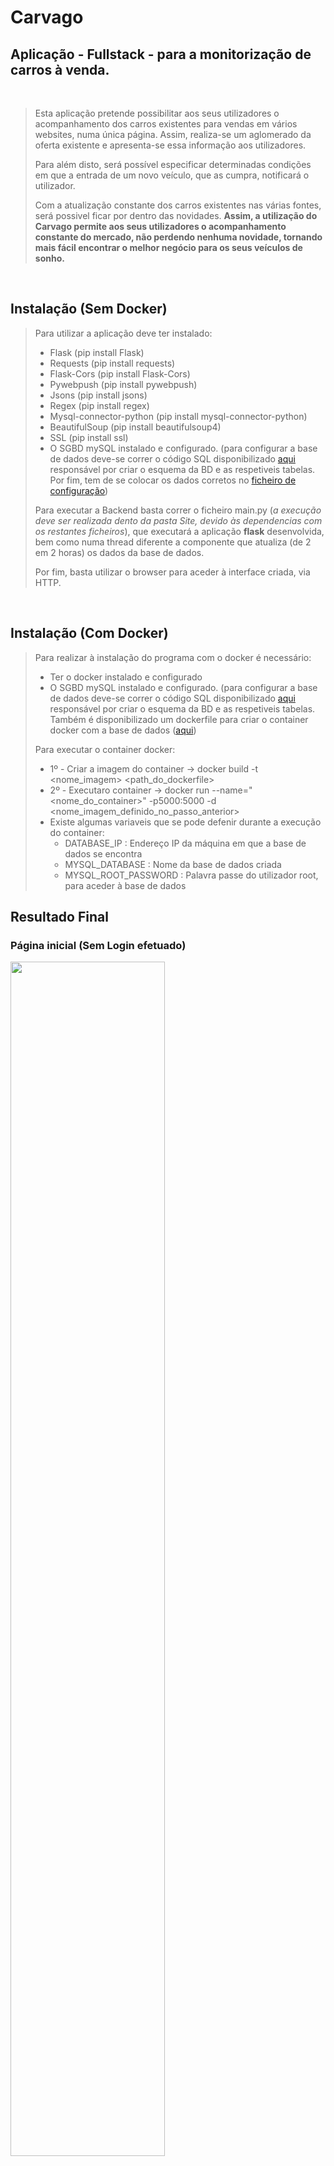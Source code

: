 # Carvago

## Aplicação **- Fullstack -** para a monitorização de carros à venda. 
</br>

> Esta aplicação pretende possibilitar aos seus utilizadores o acompanhamento dos carros existentes para vendas em vários websites, numa única página. Assim, realiza-se um aglomerado da oferta existente e apresenta-se essa informação aos utilizadores.
>
> Para além disto, será possível especificar determinadas condições em que a entrada de um novo veículo, que as cumpra, notificará o utilizador.
>
> Com a atualização constante dos carros existentes nas várias fontes, será possivel ficar por dentro das novidades. **Assim, a utilização do Carvago permite aos seus utilizadores o acompanhamento constante do mercado, não perdendo nenhuma novidade, tornando mais fácil encontrar o melhor negócio para os seus veículos de sonho.**
</br>

## Instalação (Sem Docker)

> Para utilizar a aplicação deve ter instalado:
> - Flask (pip install Flask)
> - Requests (pip install requests)
> - Flask-Cors (pip install Flask-Cors)
> - Pywebpush (pip install pywebpush)
> - Jsons (pip install jsons)
> - Regex (pip install regex)
> - Mysql-connector-python (pip install mysql-connector-python)
> - BeautifulSoup (pip install beautifulsoup4)
> - SSL (pip install ssl)
> - O SGBD mySQL instalado e configurado. (para configurar a base de dados deve-se correr o código SQL disponibilizado [aqui](https://github.com/pVeloso19/Carvago/blob/main/Site/BaseDados/Creat.sql) responsável por criar o esquema da BD e as respetiveis tabelas. Por fim, tem de se colocar os dados corretos no [ficheiro de configuração](https://github.com/pVeloso19/Carvago/blob/main/Site/BaseDados/DBConexao.py))
>
> Para executar a Backend basta correr o ficheiro main.py (*a execução deve ser realizada dento da pasta Site, devido às dependencias com os restantes ficheiros*), que executará a aplicação **flask** desenvolvida, bem como numa thread diferente a componente que atualiza (de 2 em 2 horas) os dados da base de dados.
>
> Por fim, basta utilizar o browser para aceder à interface criada, via HTTP.
</br>

## Instalação (Com Docker)

> Para realizar à instalação do programa com o docker é necessário:
>
> - Ter o docker instalado e configurado
> - O SGBD mySQL instalado e configurado. (para configurar a base de dados deve-se correr o código SQL disponibilizado [aqui](https://github.com/pVeloso19/Carvago/blob/main/Site/BaseDados/Creat.sql) responsável por criar o esquema da BD e as respetiveis tabelas. Também é disponibilizado um dockerfile para criar o container docker com a base de dados ([aqui](https://github.com/pVeloso19/Carvago/blob/main/Dockerfile_BaseDados))
>
> Para executar o container docker:
>
> - 1º - Criar a imagem do container -> docker build -t <nome_imagem> <path_do_dockerfile>
> - 2º - Executaro container -> docker run --name="<nome_do_container>" -p5000:5000 -d <nome_imagem_definido_no_passo_anterior>
> - Existe algumas variaveis que se pode defenir durante a execução do container:
>   - DATABASE_IP : Endereço IP da máquina em que a base de dados se encontra
>   - MYSQL_DATABASE : Nome da base de dados criada
>   - MYSQL_ROOT_PASSWORD : Palavra passe do utilizador root, para aceder à base de dados

## Resultado Final

### Página inicial (Sem Login efetuado)
<p display="flex" align-items="stretch">
<img src="https://media.discordapp.net/attachments/1002574979252105312/1007347621200924682/Captura_de_Ecra_8.png" width="70%">

<img src="https://media.discordapp.net/attachments/1002574979252105312/1007348281363415130/Screenshot_20220729_181819_com.huawei.browser.jpg" height="400px">
<p>

### Login/Criar conta
<p display="flex" align-items="stretch">
<img alt="Login PC" src="https://cdn.discordapp.com/attachments/1002574979252105312/1002626683221848185/Captura_de_Ecra_9.png?width=971&height=546" width="70%">

<img alt="Login Tele" src="https://cdn.discordapp.com/attachments/1002574979252105312/1002626521887952906/Screenshot_20220729_181822_com.huawei.browser.jpg?width=255&height=545" height="400px">

<img alt="Criar Conta PC" src="https://cdn.discordapp.com/attachments/1002574979252105312/1002626683762921482/Captura_de_Ecra_10.png?width=971&height=546" width="70%">

<img alt="Criar Conta Tele" src="https://cdn.discordapp.com/attachments/1002574979252105312/1002626521686610032/Screenshot_20220729_181827_com.huawei.browser.jpg?width=255&height=545" height="400px">
<p>

### Home Page
<p display="flex" align-items="stretch">
<img alt="HomePage PC" src="https://cdn.discordapp.com/attachments/1002574979252105312/1002626682093584494/Captura_de_Ecra_11.png?width=971&height=546"  width="70%">

<img alt="HomePage Tele" src="https://cdn.discordapp.com/attachments/1002574979252105312/1002626521451733133/Screenshot_20220729_181908_com.huawei.browser.jpg?width=255&height=545" height="400px" >
<p>

### Todos os carros
<p display="flex" align-items="stretch">
<img alt="TodosCarros PC" src="https://cdn.discordapp.com/attachments/1002574979252105312/1002626682437500938/Captura_de_Ecra_12.png?width=971&height=546"  width="70%">

<img alt="TodosCarros Tele" src="https://media.discordapp.net/attachments/1002574979252105312/1002628823835213834/Screenshot_20220729_182849_com.huawei.browser.jpg?width=255&height=545" height="400px">
<p>

### Adicionar Interesses
<p display="flex" align-items="stretch">
<img alt="ADDInteresse PC" src="https://cdn.discordapp.com/attachments/1002574979252105312/1002626684262035556/Captura_de_Ecra_13.png?width=971&height=546"  width="70%">

<img alt="ADDInteresse Tele" src="https://cdn.discordapp.com/attachments/1002574979252105312/1002626521183305789/Screenshot_20220729_181927_com.huawei.browser.jpg?width=255&height=545" height="400px" >
<p>

### Favoritos/Novos Carros (Sem Resultados)
<p display="flex" align-items="stretch">
<img alt="Sem Resultados PC" src="https://media.discordapp.net/attachments/1002574979252105312/1002629604240007238/Captura_de_Ecra_14.png?width=971&height=546"  width="70%">

<img alt="Sem Resultados Tele" src="https://media.discordapp.net/attachments/1002574979252105312/1002629520563650650/Screenshot_20220729_183140_com.huawei.browser.jpg?width=255&height=545" height="400px" >
<p>

